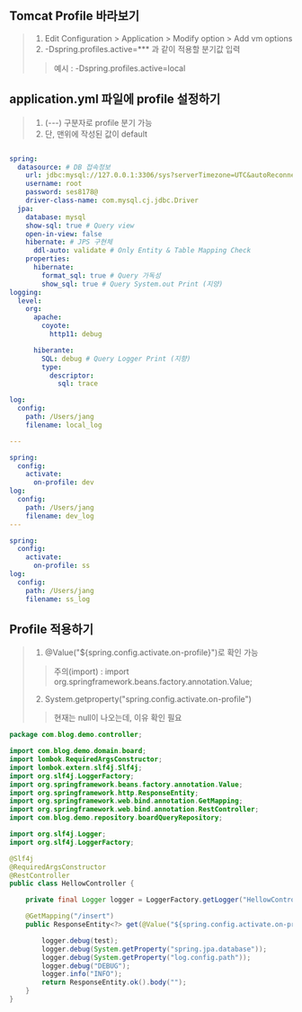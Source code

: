 ## Tomcat Profile 바라보기
> 1. Edit Configuration > Application > Modify option > Add vm options
> 2. -Dspring.profiles.active=*** 과 같이 적용할 분기값 입력 
>> 예시 : -Dspring.profiles.active=local


## application.yml 파일에 profile 설정하기
> 1. (---) 구분자로 profile 분기 가능
> 2. 단, 맨위에 작성된 값이 default
```yml

spring:
  datasource: # DB 접속정보
    url: jdbc:mysql://127.0.0.1:3306/sys?serverTimezone=UTC&autoReconnect=true&useSSL=false
    username: root
    password: ses8178@
    driver-class-name: com.mysql.cj.jdbc.Driver
  jpa:
    database: mysql
    show-sql: true # Query view
    open-in-view: false
    hibernate: # JPS 구현체
      ddl-auto: validate # Only Entity & Table Mapping Check
    properties:
      hibernate:
        format_sql: true # Query 가독성
        show_sql: true # Query System.out Print (지양)
logging:
  level:
    org:
      apache:
        coyote:
          http11: debug

      hiberante:
        SQL: debug # Query Logger Print (지향)
        type:
          descriptor:
            sql: trace

log:
  config:
    path: /Users/jang
    filename: local_log

---

spring:
  config:
    activate:
      on-profile: dev
log:
  config:
    path: /Users/jang
    filename: dev_log
---

spring:
  config:
    activate:
      on-profile: ss
log:
  config:
    path: /Users/jang
    filename: ss_log
```


## Profile 적용하기
> 1. @Value("${spring.config.activate.on-profile}")로 확인 가능 
>> 주의(import) : import org.springframework.beans.factory.annotation.Value;
> 2. System.getproperty("spring.config.activate.on-profile")
>> 현재는 null이 나오는데, 이유 확인 필요

```java
package com.blog.demo.controller;

import com.blog.demo.domain.board;
import lombok.RequiredArgsConstructor;
import lombok.extern.slf4j.Slf4j;
import org.slf4j.LoggerFactory;
import org.springframework.beans.factory.annotation.Value;
import org.springframework.http.ResponseEntity;
import org.springframework.web.bind.annotation.GetMapping;
import org.springframework.web.bind.annotation.RestController;
import com.blog.demo.repository.boardQueryRepository;

import org.slf4j.Logger;
import org.slf4j.LoggerFactory;

@Slf4j
@RequiredArgsConstructor
@RestController
public class HellowController {

    private final Logger logger = LoggerFactory.getLogger("HellowController의 로그");

    @GetMapping("/insert")
    public ResponseEntity<?> get(@Value("${spring.config.activate.on-profile}") String test) {

        logger.debug(test);
        logger.debug(System.getProperty("spring.jpa.database"));
        logger.debug(System.getProperty("log.config.path"));
        logger.debug("DEBUG");
        logger.info("INFO");
        return ResponseEntity.ok().body("");
    }
}
```
